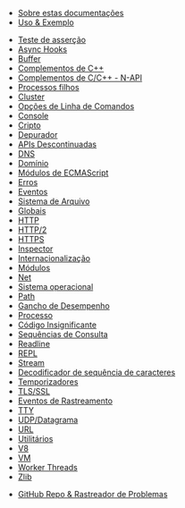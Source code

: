 <!--
  NB(chrisdickinson): if you move this file, be sure to update
  tools/doc/html.js to point at the new location.
-->

<!--introduced_in=v0.10.0-->

* [Sobre estas documentações](documentation.html)
* [Uso & Exemplo](synopsis.html)

<div class="line"></div>

* [Teste de asserção](assert.html)
* [Async Hooks](async_hooks.html)
* [Buffer](buffer.html)
* [Complementos de C++](addons.html)
* [Complementos de C/C++ - N-API](n-api.html)
* [Processos filhos](child_process.html)
* [Cluster](cluster.html)
* [Opções de Linha de Comandos](cli.html)
* [Console](console.html)
* [Cripto](crypto.html)
* [Depurador](debugger.html)
* [APIs Descontinuadas](deprecations.html)
* [DNS](dns.html)
* [Domínio](domain.html)
* [Módulos de ECMAScript](esm.html)
* [Erros](errors.html)
* [Eventos](events.html)
* [Sistema de Arquivo](fs.html)
* [Globais](globals.html)
* [HTTP](http.html)
* [HTTP/2](http2.html)
* [HTTPS](https.html)
* [Inspector](inspector.html)
* [Internacionalização](intl.html)
* [Módulos](modules.html)
* [Net](net.html)
* [Sistema operacional](os.html)
* [Path](path.html)
* [Gancho de Desempenho](perf_hooks.html)
* [Processo](process.html)
* [Código Insignificante](punycode.html)
* [Sequências de Consulta](querystring.html)
* [Readline](readline.html)
* [REPL](repl.html)
* [Stream](stream.html)
* [Decodificador de sequência de caracteres](string_decoder.html)
* [Temporizadores](timers.html)
* [TLS/SSL](tls.html)
* [Eventos de Rastreamento](tracing.html)
* [TTY](tty.html)
* [UDP/Datagrama](dgram.html)
* [URL](url.html)
* [Utilitários](util.html)
* [V8](v8.html)
* [VM](vm.html)
* [Worker Threads](worker_threads.html)
* [Zlib](zlib.html)

<div class="line"></div>

* [GitHub Repo & Rastreador de Problemas](https://github.com/nodejs/node)